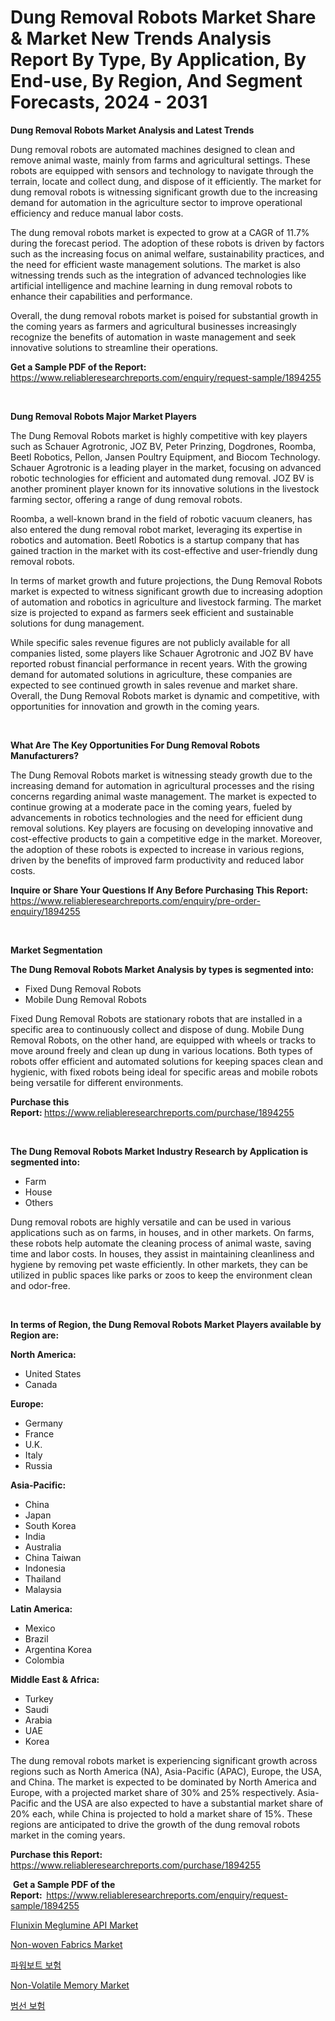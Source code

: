 <p><h1>Dung Removal Robots Market Share & Market New Trends Analysis Report By Type, By Application, By End-use, By Region, And Segment Forecasts, 2024 - 2031</h1></p><p><strong>Dung Removal Robots Market Analysis and Latest Trends</strong></p>
<p><p>Dung removal robots are automated machines designed to clean and remove animal waste, mainly from farms and agricultural settings. These robots are equipped with sensors and technology to navigate through the terrain, locate and collect dung, and dispose of it efficiently. The market for dung removal robots is witnessing significant growth due to the increasing demand for automation in the agriculture sector to improve operational efficiency and reduce manual labor costs.</p><p>The dung removal robots market is expected to grow at a CAGR of 11.7% during the forecast period. The adoption of these robots is driven by factors such as the increasing focus on animal welfare, sustainability practices, and the need for efficient waste management solutions. The market is also witnessing trends such as the integration of advanced technologies like artificial intelligence and machine learning in dung removal robots to enhance their capabilities and performance.</p><p>Overall, the dung removal robots market is poised for substantial growth in the coming years as farmers and agricultural businesses increasingly recognize the benefits of automation in waste management and seek innovative solutions to streamline their operations.</p></p>
<p><strong>Get a Sample PDF of the Report:&nbsp;</strong> <a href="https://www.reliableresearchreports.com/enquiry/request-sample/1894255">https://www.reliableresearchreports.com/enquiry/request-sample/1894255</a></p>
<p>&nbsp;</p>
<p><strong>Dung Removal Robots Major Market Players</strong></p>
<p><p>The Dung Removal Robots market is highly competitive with key players such as Schauer Agrotronic, JOZ BV, Peter Prinzing, Dogdrones, Roomba, Beetl Robotics, Pellon, Jansen Poultry Equipment, and Biocom Technology. Schauer Agrotronic is a leading player in the market, focusing on advanced robotic technologies for efficient and automated dung removal. JOZ BV is another prominent player known for its innovative solutions in the livestock farming sector, offering a range of dung removal robots. </p><p>Roomba, a well-known brand in the field of robotic vacuum cleaners, has also entered the dung removal robot market, leveraging its expertise in robotics and automation. Beetl Robotics is a startup company that has gained traction in the market with its cost-effective and user-friendly dung removal robots. </p><p>In terms of market growth and future projections, the Dung Removal Robots market is expected to witness significant growth due to increasing adoption of automation and robotics in agriculture and livestock farming. The market size is projected to expand as farmers seek efficient and sustainable solutions for dung management. </p><p>While specific sales revenue figures are not publicly available for all companies listed, some players like Schauer Agrotronic and JOZ BV have reported robust financial performance in recent years. With the growing demand for automated solutions in agriculture, these companies are expected to see continued growth in sales revenue and market share. Overall, the Dung Removal Robots market is dynamic and competitive, with opportunities for innovation and growth in the coming years.</p></p>
<p>&nbsp;</p>
<p><strong>What Are The Key Opportunities For Dung Removal Robots Manufacturers?</strong></p>
<p><p>The Dung Removal Robots market is witnessing steady growth due to the increasing demand for automation in agricultural processes and the rising concerns regarding animal waste management. The market is expected to continue growing at a moderate pace in the coming years, fueled by advancements in robotics technologies and the need for efficient dung removal solutions. Key players are focusing on developing innovative and cost-effective products to gain a competitive edge in the market. Moreover, the adoption of these robots is expected to increase in various regions, driven by the benefits of improved farm productivity and reduced labor costs.</p></p>
<p><strong>Inquire or Share Your Questions If Any Before Purchasing This Report:</strong> <a href="https://www.reliableresearchreports.com/enquiry/pre-order-enquiry/1894255">https://www.reliableresearchreports.com/enquiry/pre-order-enquiry/1894255</a></p>
<p>&nbsp;</p>
<p><strong>Market Segmentation</strong></p>
<p><strong>The Dung Removal Robots Market Analysis by types is segmented into:</strong></p>
<p><ul><li>Fixed Dung Removal Robots</li><li>Mobile Dung Removal Robots</li></ul></p>
<p><p>Fixed Dung Removal Robots are stationary robots that are installed in a specific area to continuously collect and dispose of dung. Mobile Dung Removal Robots, on the other hand, are equipped with wheels or tracks to move around freely and clean up dung in various locations. Both types of robots offer efficient and automated solutions for keeping spaces clean and hygienic, with fixed robots being ideal for specific areas and mobile robots being versatile for different environments.</p></p>
<p><strong>Purchase this Report:&nbsp;</strong><a href="https://www.reliableresearchreports.com/purchase/1894255">https://www.reliableresearchreports.com/purchase/1894255</a></p>
<p>&nbsp;</p>
<p><strong>The Dung Removal Robots Market Industry Research by Application is segmented into:</strong></p>
<p><ul><li>Farm</li><li>House</li><li>Others</li></ul></p>
<p><p>Dung removal robots are highly versatile and can be used in various applications such as on farms, in houses, and in other markets. On farms, these robots help automate the cleaning process of animal waste, saving time and labor costs. In houses, they assist in maintaining cleanliness and hygiene by removing pet waste efficiently. In other markets, they can be utilized in public spaces like parks or zoos to keep the environment clean and odor-free.</p></p>
<p>&nbsp;</p>
<p><strong>In terms of Region, the Dung Removal Robots Market Players available by Region are:</strong></p>
<p>
    <p> <strong> North America: </strong>
        <ul>
            <li>United States</li>
            <li>Canada</li>
        </ul>
        </p> 
    <p> <strong> Europe: </strong>
        <ul>
            <li>Germany</li>
            <li>France</li>
            <li>U.K.</li>
            <li>Italy</li>
            <li>Russia</li>
        </ul>
        </p> 
    <p> <strong> Asia-Pacific: </strong>
        <ul>
            <li>China</li>
            <li>Japan</li>
            <li>South Korea</li>
            <li>India</li>
            <li>Australia</li>
            <li>China Taiwan</li>
            <li>Indonesia</li>
            <li>Thailand</li>
            <li>Malaysia</li>
        </ul>
        </p> 
    <p> <strong> Latin America: </strong>
        <ul>
            <li>Mexico</li>
            <li>Brazil</li>
            <li>Argentina Korea</li>
            <li>Colombia</li>
        </ul>
        </p> 
    <p> <strong> Middle East & Africa: </strong>
        <ul>
            <li>Turkey</li>
            <li>Saudi</li>
            <li>Arabia</li>
            <li>UAE</li>
            <li>Korea</li>
        </ul>
    </p>
    </p>
<p><p>The dung removal robots market is experiencing significant growth across regions such as North America (NA), Asia-Pacific (APAC), Europe, the USA, and China. The market is expected to be dominated by North America and Europe, with a projected market share of 30% and 25% respectively. Asia-Pacific and the USA are also expected to have a substantial market share of 20% each, while China is projected to hold a market share of 15%. These regions are anticipated to drive the growth of the dung removal robots market in the coming years.</p></p>
<p><strong>Purchase this Report: </strong><a href="https://www.reliableresearchreports.com/purchase/1894255">https://www.reliableresearchreports.com/purchase/1894255</a></p>
<p>&nbsp;<strong>Get a Sample PDF of the Report:&nbsp;&nbsp;</strong><a href="https://www.reliableresearchreports.com/enquiry/request-sample/1894255">https://www.reliableresearchreports.com/enquiry/request-sample/1894255</a></p>
<p><strong></strong></p>
<p><p><a href="https://view.publitas.com/reportprime-1/flunixin-meglumine-api-market-research-report-provides-critical-insights-that-can-help-shape-business-development-and-investment-strategies/">Flunixin Meglumine API Market</a></p><p><a href="https://picayune-night-cbd.notion.site/Global-Non-woven-Fabrics-Market-by-Types-Applications-and-Major-Players-with-Regional-Growth-Rate-c905bc92c84b489ead2b15ce8e4d2372">Non-woven Fabrics Market</a></p><p><a href="https://medium.com/@arsila97/%ED%8C%8C%EC%9B%8C%EB%B3%B4%ED%8A%B8-%EB%B3%B4%ED%97%98-%EC%8B%9C%EC%9E%A5-%EC%A0%84%EB%A7%9D-%EC%82%B0%EC%97%85-%EA%B0%9C%EC%9A%94-%EB%B0%8F-%EC%98%88%EC%B8%A1-2024%EB%85%84%EB%B6%80%ED%84%B0-2031%EB%85%84%EA%B9%8C%EC%A7%80-06ccf8e75c72">파워보트 보험</a></p><p><a href="https://butternut-bug-553.notion.site/Non-Volatile-Memory-Market-Size-Furnishes-Valuable-Information-Encompassing-Market-Share-Market-Tre-71543aa29cdc4294a316fc6dd05cf2ce">Non-Volatile Memory Market</a></p><p><a href="https://medium.com/@arsila97/%EC%84%B8%EC%9D%BC%EB%B3%B4%ED%8A%B8-%EB%B3%B4%ED%97%98-%EC%8B%9C%EC%9E%A5-%EC%A1%B0%EC%82%AC-%EB%B3%B4%EA%B3%A0%EC%84%9C-%EA%B7%B8-%EC%97%AD%EC%82%AC-%EB%B0%8F-2024%EB%85%84%EB%B6%80%ED%84%B0-2031%EB%85%84%EA%B9%8C%EC%A7%80%EC%9D%98-%EC%A0%84%EB%A7%9D-443e8e67dc07">범선 보험</a></p></p>